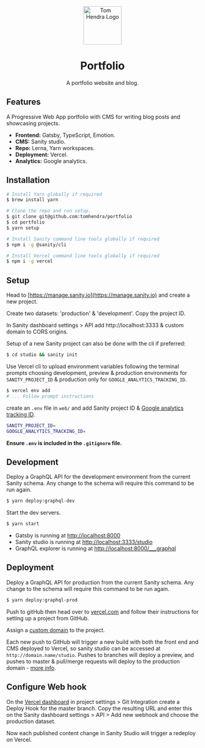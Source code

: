 <div align=center>
<img alt="Tom Hendra Logo" src="https://res.cloudinary.com/tomhendra/image/upload/v1567091669/tomhendra-logo/tomhendra-logo-round-1024.png" width="100" />
<h1>Portfolio</h1>
<p>A portfolio website and blog.</p>
</div>

## Features

A Progressive Web App portfolio with CMS for writing blog posts and showcasing projects.

- **Frontend:** Gatsby, TypeScript, Emotion.
- **CMS:** Sanity studio.
- **Repo:** Lerna, Yarn workspaces.
- **Deployment:** Vercel.
- **Analytics:** Google analytics.

## Installation

```sh
# Install Yarn globally if required
$ brew install yarn

# Clone the repo and run setup.
$ git clone git@github.com:tomhendra/portfolio
$ cd portfolio
$ yarn setup

# Install Sanity command line tools globally if required
$ npm i -g @sanity/cli

# Install Vercel command line tools globally if required
$ npm i -g vercel
```

## Setup

Head to [https://manage.sanity.io](https://manage.sanity.io) and create a new project.

Create two datasets: 'production' & 'development'. Copy the project ID.

In Sanity dashboard settings > API add http://localhost:3333 & custom domain to CORS origins.

Setup of a new Sanity project can also be done with the cli if preferred:

```sh
$ cd studio && sanity init
```

Use Vercel cli to upload environment variables following the terminal prompts choosing development, preview & production environments for `SANITY_PROJECT_ID` & production only for `GOOGLE_ANALYTICS_TRACKING_ID`.

```sh
$ vercel env add
# ... Follow prompt instructions
```

create an `.env` file in `web/` and add Sanity project ID & [Google analytics tracking ID](https://support.google.com/analytics/answer/1008080?hl=en).

```sh
SANITY_PROJECT_ID=
GOOGLE_ANALYTICS_TRACKING_ID=
```

**Ensure `.env` is included in the `.gitignore` file.**

## Development

Deploy a GraphQL API for the development environment from the current Sanity schema. Any change to the schema will require this command to be run again.

```sh
$ yarn deploy:graphql-dev
```

Start the dev servers.

```sh
$ yarn start
```

- Gatsby is running at [http://localhost:8000](http://localhost:8000)
- Sanity studio is running at [http://localhost:3333/studio](http://localhost:3333/studio)
- GraphQL explorer is running at [http://localhost:8000/\_\_\_graphql](http://localhost:8000/___graphql)

## Deployment

Deploy a GraphQL API for production from the current Sanity schema. Any change to the schema will require this command to be run again.

```sh
$ yarn deploy:graphql-prod
```

Push to gitHub then head over to [vercel.com](https://vercel.com) and follow their instructions for setting up a project from GitHub.

Assign a [custom domain](https://vercel.com/docs/v2/custom-domains) to the project.

Each new push to GitHub will trigger a new build with both the front end and CMS deployed to Vercel, so sanity studio can be accessed at `http://domain.name/studio`. Pushes to branches will deploy a preview, and pushes to master & pull/merge requests will deploy to the production domain - [more info](https://vercel.com/docs/v2/git-integrations).

## Configure Web hook

On the [Vercel dashboard](https://vercel.com) in project settings > Git Integration create a Deploy Hook for the master branch. Copy the resulting URL and enter this on the Sanity dashboard settings > API > Add new webhook and choose the production dataset.

Now each published content change in Sanity Studio will trigger a redeploy on Vercel.
